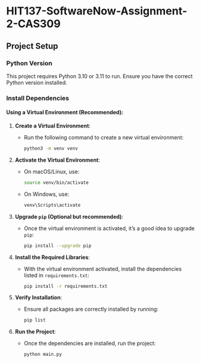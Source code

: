 # HIT137-SoftwareNow-Assignment-2-CAS309

## Project Setup

### Python Version

This project requires Python 3.10 or 3.11 to run. Ensure you have the correct Python version installed.

### Install Dependencies

#### Using a Virtual Environment (Recommended):

1. **Create a Virtual Environment**:
   - Run the following command to create a new virtual environment:
     ```bash
     python3 -m venv venv
     ```
2. **Activate the Virtual Environment**:

   - On macOS/Linux, use:
     ```bash
     source venv/bin/activate
     ```
   - On Windows, use:
     ```bash
     venv\Scripts\activate
     ```

3. **Upgrade `pip` (Optional but recommended)**:

   - Once the virtual environment is activated, it’s a good idea to upgrade `pip`:
     ```bash
     pip install --upgrade pip
     ```

4. **Install the Required Libraries**:

   - With the virtual environment activated, install the dependencies listed in `requirements.txt`:
     ```bash
     pip install -r requirements.txt
     ```

5. **Verify Installation**:

   - Ensure all packages are correctly installed by running:
     ```bash
     pip list
     ```

6. **Run the Project**:
   - Once the dependencies are installed, run the project:
     ```bash
     python main.py
     ```
